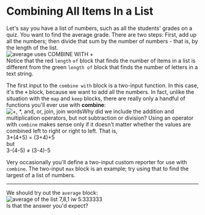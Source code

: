 # Combining All Items In a List

Let's say you have a list of numbers, such as all the students' grades on a quiz. You want to find the average grade. There are two steps: First, add up all the numbers; then divide that sum by the number of numbers - that is, by the length of the list.  
![average uses COMBINE WITH +](https://beautyjoy.github.io/bjc-r/img/list/hof/average.png)  
Notice that the red `length` `of` block that finds the number of items in a list is different from the green `length of` block that finds the number of letters in a text string.  
  
The first input to the `combine with` block is a two-input function. In this case, it's the **`+`** block, because we want to add all the numbers. In fact, unlike the situation with the `map` and `keep` blocks, there are really only a handful of functions you'll ever use with **combine**:  
![+, \*, and, or, join, join words](https://beautyjoy.github.io/bjc-r/img/list/hof/bad-operators.png)Why did we include the addition and multiplication operators, but not subtraction or division? Using an operator with `combine` makes sense only if it doesn't matter whether the values are combined left to right or right to left. That is,  
3+\(4+5\) = \(3+4\)+5  
but  
3-\(4-5\) ≠ \(3-4\)-5

  
Very occasionally you'll define a two-input custom reporter for use with `combine`. The two-input `max` block is an example; try using that to find the largest of a list of numbers.  
****  
We should try out the `average` block:  
![average of the list 7,8,1 iw 5.333333](https://beautyjoy.github.io/bjc-r/img/list/hof/avg781.png)  
Is that the answer you'd expect?

